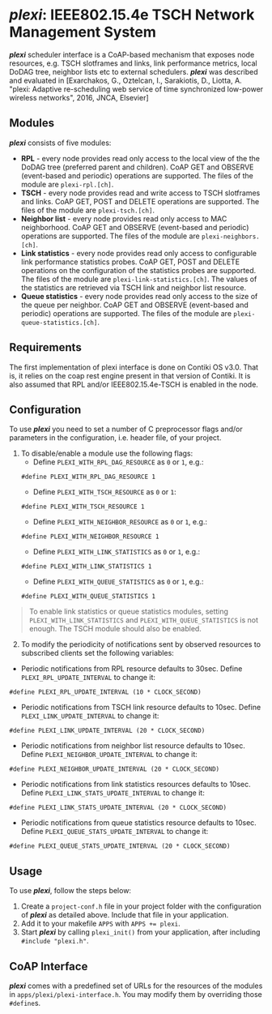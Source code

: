 **_plexi_**: IEEE802.15.4e TSCH Network Management System
===================================================

**_plexi_** scheduler interface is a CoAP-based mechanism that exposes node resources, e.g. TSCH slotframes and links, link performance metrics, local DoDAG tree, neighbor lists etc to external schedulers.
**_plexi_** was described and evaluated in [Exarchakos, G., Oztelcan, I., Sarakiotis, D., Liotta, A. "plexi: Adaptive re-scheduling web service of time synchronized low-power wireless networks", 2016, JNCA, Elsevier]

## Modules
**_plexi_** consists of five modules:
* **RPL** - every node provides read only access to the local view of the the DoDAG tree (preferred parent and children). CoAP GET and OBSERVE (event-based and periodic) operations are supported. The files of the module are `plexi-rpl.[ch]`.
* **TSCH** - every node provides read and write access to TSCH slotframes and links. CoAP GET, POST and DELETE operations are supported. The files of the module are `plexi-tsch.[ch]`.
* **Neighbor list** - every node provides read only access to MAC neighborhood. CoAP GET and OBSERVE (event-based and periodic) operations are supported. The files of the module are `plexi-neighbors.[ch]`.
* **Link statistics** - every node provides read only access to configurable link performance statistics probes. CoAP GET, POST and DELETE operations on the configuration of the statistics probes are supported. The files of the module are `plexi-link-statistics.[ch]`. The values of the statistics are retrieved via TSCH link and neighbor list resource.
* **Queue statistics** - every node provides read only access to the size of the queue per neighbor. CoAP GET and OBSERVE (event-based and periodic) operations are supported. The files of the module are `plexi-queue-statistics.[ch]`.

## Requirements
The first implementation of plexi interface is done on Contiki OS v3.0. That is, it relies on the coap rest engine present in that version of Contiki. It is also assumed that RPL and/or IEEE802.15.4e-TSCH is enabled in the node.

## Configuration

To use **_plexi_** you need to set a number of C preprocessor flags and/or parameters in the configuration, i.e. header file, of your project.
1. To disable/enable a module use the following flags:
   * Define `PLEXI_WITH_RPL_DAG_RESOURCE` as `0` or `1`, e.g.:
   ```
   #define PLEXI_WITH_RPL_DAG_RESOURCE 1
   ```
   * Define `PLEXI_WITH_TSCH_RESOURCE` as `0` or `1`:
   ```
   #define PLEXI_WITH_TSCH_RESOURCE 1
   ```
   * Define `PLEXI_WITH_NEIGHBOR_RESOURCE` as `0` or `1`, e.g.:
   ```
   #define PLEXI_WITH_NEIGHBOR_RESOURCE 1
   ```
   * Define `PLEXI_WITH_LINK_STATISTICS` as `0` or `1`, e.g.:
   ```
   #define PLEXI_WITH_LINK_STATISTICS 1
   ```
   * Define `PLEXI_WITH_QUEUE_STATISTICS` as `0` or `1`, e.g.:
   ```
   #define PLEXI_WITH_QUEUE_STATISTICS 1
   ```
> To enable link statistics or queue statistics modules, setting `PLEXI_WITH_LINK_STATISTICS` and `PLEXI_WITH_QUEUE_STATISTICS` is not enough. The TSCH module should also be enabled.
2. To modify the periodicity of notifications sent by observed resources to subscribed clients set the following variables:
  * Periodic notifications from RPL resource defaults to 30sec. Define `PLEXI_RPL_UPDATE_INTERVAL` to change it:
  ```
  #define PLEXI_RPL_UPDATE_INTERVAL (10 * CLOCK_SECOND)
  ```
  * Periodic notifications from TSCH link resource defaults to 10sec. Define `PLEXI_LINK_UPDATE_INTERVAL` to change it:
  ```
  #define PLEXI_LINK_UPDATE_INTERVAL (20 * CLOCK_SECOND)
  ```
  * Periodic notifications from neighbor list resource defaults to 10sec. Define `PLEXI_NEIGHBOR_UPDATE_INTERVAL` to change it:
  ```
  #define PLEXI_NEIGHBOR_UPDATE_INTERVAL (20 * CLOCK_SECOND)
  ```
  * Periodic notifications from link statistics resources defaults to 10sec. Define `PLEXI_LINK_STATS_UPDATE_INTERVAL` to change it:
  ```
  #define PLEXI_LINK_STATS_UPDATE_INTERVAL (20 * CLOCK_SECOND)
  ```
  * Periodic notifications from queue statistics resource defaults to 10sec. Define `PLEXI_QUEUE_STATS_UPDATE_INTERVAL` to change it:
  ```
  #define PLEXI_QUEUE_STATS_UPDATE_INTERVAL (20 * CLOCK_SECOND)
  ```
## Usage

To use **_plexi_**, follow the steps below:
1. Create a `project-conf.h` file in your project folder with the configuration of **_plexi_** as detailed above. Include that file in your application.
2. Add it to your makefile `APPS` with `APPS += plexi`.
3. Start **_plexi_** by calling `plexi_init()` from your application, after
including `#include "plexi.h"`.

## CoAP Interface

**_plexi_** comes with a predefined set of URLs for the resources of the modules in `apps/plexi/plexi-interface.h`. You may modify them by overriding those `#define`s.
